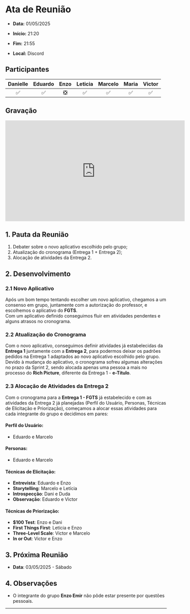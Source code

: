 # Ata de Reunião 

- **Data:** 01/05/2025

- **Início:** 21:20

- **Fim:** 21:55

- **Local:** Discord

## Participantes

| Danielle | Eduardo | Enzo | Leticia | Marcelo | Maria | Victor |
| :-: | :-: | :-: | :-: | :-: | :-: | :-: |
| ✅ | ✅ | ❎ | ✅ | ✅ | ✅ | ✅ |

## Gravação

<p style="text-align: center">
<iframe width="560" height="315" src="https://www.youtube.com/embed/Oipgy0GLTs4?si=SD1xceXxn8ThUSJG" title="YouTube video player" frameborder="0" allow="accelerometer; autoplay; clipboard-write; encrypted-media; gyroscope; picture-in-picture; web-share" referrerpolicy="strict-origin-when-cross-origin" allowfullscreen></iframe>
</p>

## 1. Pauta da Reunião

1. Debater sobre o novo aplicativo escolhido pelo grupo;  
2. Atualização do cronograma (Entrega 1 + Entrega 2);  
3. Alocação de atividades da Entrega 2. 


## 2. Desenvolvimento

### 2.1 Novo Aplicativo

Após um bom tempo tentando escolher um novo aplicativo, chegamos a um consenso em grupo, juntamente com a autorização do professor, e escolhemos o aplicativo do **FGTS**.  
Com um aplicativo definido conseguimos fluir em atividades pendentes e alguns atrasos no cronograma.

### 2.2 Atualização do Cronograma

Com o novo aplicativo, conseguimos definir atividades já estabelecidas da **Entrega 1** juntamente com a **Entrega 2**, para podermos deixar os padrões pedidos na Entrega 1 adaptados ao novo aplicativo escolhido pelo grupo.  
Devido à mudança do aplicativo, o cronograma sofreu algumas alterações no prazo da Sprint 2, sendo alocada apenas uma pessoa a mais no processo do **Rich Picture**, diferente da Entrega 1 - **e-Título**.

### 2.3 Alocação de Atividades da Entrega 2

Com o cronograma para a **Entrega 1 - FGTS** já estabelecido e com as atividades da Entrega 2 já planejadas (Perfil do Usuário, Personas, Técnicas de Elicitação e Priorização), começamos a alocar essas atividades para cada integrante do grupo e decidimos em pares:


#### Perfil do Usuário: 

- Eduardo e Marcelo  

#### Personas:

- Eduardo e Marcelo

#### Técnicas de Elicitação:

-   **Entrevista**: Eduardo e Enzo  
-   **Storytelling**: Marcelo e Letícia  
-   **Introspecção**: Dani e Duda  
-   **Observação**: Eduardo e Victor

#### Técnicas de Priorização:

-   **$100 Test**: Enzo e Dani  
-   **First Things First**: Letícia e Enzo  
-   **Three-Level Scale**: Victor e Marcelo  
-   **In or Out**: Victor e Enzo

## 3. Próxima Reunião

- **Data**: 03/05/2025 - Sábado

## 4. Observações

- O integrante do grupo **Enzo Emir** não pôde estar presente por questões pessoais.


---

